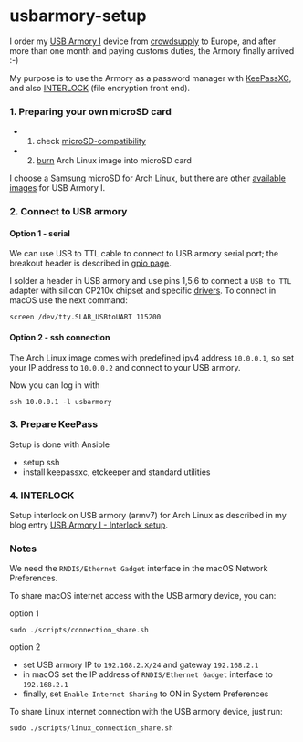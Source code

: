 # usbarmory-setup

I order my [USB Armory I](https://inversepath.com/usbarmory_mark-one.html) device from [crowdsupply](https://www.crowdsupply.com/inverse-path/usb-armory) to Europe, and after more than one month and paying customs duties, the Armory finally arrived :-)

My purpose is to use the Armory as a password manager with [KeePassXC](https://keepassxc.org/),
and also [INTERLOCK](https://github.com/f-secure-foundry/interlock) (file encryption front end).

### 1. Preparing your own microSD card
- 1. check [microSD-compatibility](https://github.com/inversepath/usbarmory/wiki/microSD-compatibility)
- 2. [burn](https://archlinuxarm.org/platforms/armv7/freescale/usb-armory) Arch Linux image into microSD card 

I choose a Samsung microSD for Arch Linux, but there are other [available images](https://github.com/inversepath/usbarmory/wiki/Available-images) for USB Armory I.

### 2. Connect to USB armory

#### Option 1 - serial
We can use USB to TTL cable to connect to USB armory serial port; the breakout header is described in [gpio page](https://github.com/inversepath/usbarmory/wiki/GPIOs).

I solder a header in USB armory and use pins 1,5,6 to connect a `USB to TTL` adapter with silicon CP210x chipset and specific [drivers](https://www.silabs.com/products/development-tools/software/usb-to-uart-bridge-vcp-drivers).
To connect in macOS use the next command:
```
screen /dev/tty.SLAB_USBtoUART 115200
```

#### Option 2 - ssh connection
The Arch Linux image comes with predefined ipv4 address `10.0.0.1`, so set your IP address to `10.0.0.2` and connect to your USB armory. 

Now you can log in with
```
ssh 10.0.0.1 -l usbarmory
```

### 3. Prepare KeePass
Setup is done with Ansible
  - setup ssh
  - install keepassxc, etckeeper and standard utilities

### 4. INTERLOCK
Setup interlock on USB armory (armv7) for Arch Linux as described in my blog entry [USB Armory I - Interlock setup](http://blog.arainho.me/2020/02/12/usbarmory-interlock.html).

### Notes
We need the `RNDIS/Ethernet Gadget` interface in the macOS Network Preferences.

To share macOS internet access with the USB armory device, you can:

option 1
```
sudo ./scripts/connection_share.sh
```

option 2
  - set USB armory IP to `192.168.2.X/24` and gateway `192.168.2.1`
  - in macOS set the IP address of `RNDIS/Ethernet Gadget` interface to `192.168.2.1`
  - finally, set `Enable Internet Sharing` to ON in System Preferences

To share Linux internet connection with the USB armory device, just run:
```
sudo ./scripts/linux_connection_share.sh
```


